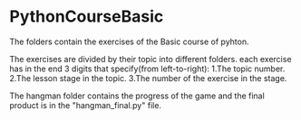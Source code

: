 # PythonCourseBasic
The folders contain the exercises of the Basic course of pyhton.

The exercises are divided by their topic into different folders.
each exercise has in the end 3 digits that specify(from left-to-right):
  1.The topic number.
  2.The lesson stage in the topic.
  3.The number of the exercise in the stage.
  
The hangman folder contains the progress of the game and the final product is in the "hangman_final.py" file.
